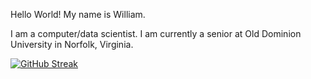 Hello World! My name is William.

I am a computer/data scientist. I am currently a senior at Old Dominion University in Norfolk, Virginia.

[![GitHub Streak](https://streak-stats.demolab.com?user=willpatpost&theme=codestackr&hide_border=true&date_format=j%20M%5B%20Y%5D)](https://git.io/streak-stats)
